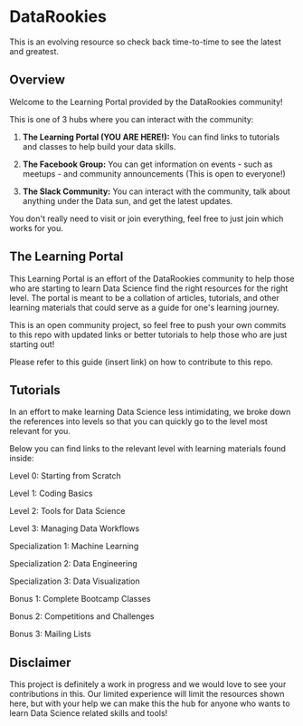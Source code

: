 # DataRookies
This is an evolving resource so check back time-to-time to see the latest and greatest.

## Overview

Welcome to the Learning Portal provided by the DataRookies community!  

This is one of 3 hubs where you can interact with the community:
1. **The Learning Portal (YOU ARE HERE!):** You can find links to tutorials and classes to help build your data skills.

2. **The Facebook Group:** You can get information on events - such as meetups - and community announcements (This is open to everyone!)

3. **The Slack Community:** You can interact with the community, talk about anything under the Data sun, and get the latest updates.

You don't really need to visit or join everything, feel free to just join which works for you.

## The Learning Portal

This Learning Portal is an effort of the DataRookies community to help those who are starting to learn Data Science find the right resources for the right level. The portal is meant to be a collation of articles, tutorials, and other learning materials that could serve as a guide for one's learning journey.

This is an open community project, so feel free to push your own commits to this repo with updated links or better tutorials to help those who are just starting out!

Please refer to this guide (insert link) on how to contribute to this repo.

## Tutorials

In an effort to make learning Data Science less intimidating, we broke down the references into levels so that you can quickly go to the level most relevant for you.

Below you can find links to the relevant level with learning materials found inside:

Level 0: Starting from Scratch

Level 1: Coding Basics 

Level 2: Tools for Data Science

Level 3: Managing Data Workflows

Specialization 1: Machine Learning

Specialization 2: Data Engineering

Specialization 3: Data Visualization

Bonus 1: Complete Bootcamp Classes

Bonus 2: Competitions and Challenges

Bonus 3: Mailing Lists 

## Disclaimer

This project is definitely a work in progress and we would love to see your contributions in this. Our limited experience will limit the resources shown here, but with your help we can make this the hub for anyone who wants to learn Data Science related skills and tools!
